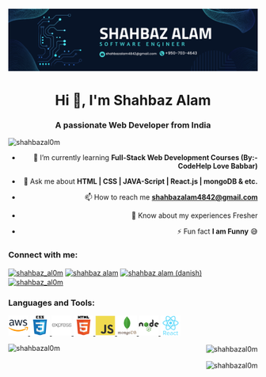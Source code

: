 ![masterHead](https://github.com/shahbazal0m/Shahbaz-Alam/blob/main/My%20GitHub%20Bannner.png?raw=true)
<h1 align="center">Hi 👋, I'm Shahbaz Alam</h1>
<h3 align="center">A passionate Web Developer from India</h3>

<imag align="right" alt="coding" width="400px" src="https://user-images.githubusercontent.com/55389276/140866485-8fb1c876-9a8f-4d6a-98dc-08c4981eaf70.gif" >

<p align="left"> <img src="https://komarev.com/ghpvc/?username=shahbazal0m&label=Profile%20views&color=0e75b6&style=flat" alt="shahbazal0m" /> </p>

- 🌱 I’m currently learning **Full-Stack Web Development Courses (By:- CodeHelp Love Babbar)**

- 💬 Ask me about **HTML | CSS | JAVA-Script | React.js | mongoDB & etc.**

- 📫 How to reach me **shahbazalam4842@gmail.com**

- 📄 Know about my experiences Fresher

- ⚡ Fun fact **I am Funny** 😅

<h3 align="left">Connect with me:</h3>
<p align="left">
<a href="https://twitter.com/shahbaz_al0m" target="blank"><img align="center" src="https://raw.githubusercontent.com/rahuldkjain/github-profile-readme-generator/master/src/images/icons/Social/twitter.svg" alt="shahbaz_al0m" height="30" width="40" /></a>
<a href="https://linkedin.com/in/shahbaz alam" target="blank"><img align="center" src="https://raw.githubusercontent.com/rahuldkjain/github-profile-readme-generator/master/src/images/icons/Social/linked-in-alt.svg" alt="shahbaz alam" height="30" width="40" /></a>
<a href="https://fb.com/shahbaz alam (danish)" target="blank"><img align="center" src="https://raw.githubusercontent.com/rahuldkjain/github-profile-readme-generator/master/src/images/icons/Social/facebook.svg" alt="shahbaz alam (danish)" height="30" width="40" /></a>
<a href="https://instagram.com/shahbaz_al0m" target="blank"><img align="center" src="https://raw.githubusercontent.com/rahuldkjain/github-profile-readme-generator/master/src/images/icons/Social/instagram.svg" alt="shahbaz_al0m" height="30" width="40" /></a></p>

<h3 align="left">Languages and Tools:</h3>
<p align="left"> <a href="https://aws.amazon.com" target="_blank" rel="noreferrer"> <img src="https://raw.githubusercontent.com/devicons/devicon/master/icons/amazonwebservices/amazonwebservices-original-wordmark.svg" alt="aws" width="40" height="40"/> </a> <a href="https://www.w3schools.com/css/" target="_blank" rel="noreferrer"> <img src="https://raw.githubusercontent.com/devicons/devicon/master/icons/css3/css3-original-wordmark.svg" alt="css3" width="40" height="40"/> </a> <a href="https://expressjs.com" target="_blank" rel="noreferrer"> <img src="https://raw.githubusercontent.com/devicons/devicon/master/icons/express/express-original-wordmark.svg" alt="express" width="40" height="40"/> </a> <a href="https://www.w3.org/html/" target="_blank" rel="noreferrer"> <img src="https://raw.githubusercontent.com/devicons/devicon/master/icons/html5/html5-original-wordmark.svg" alt="html5" width="40" height="40"/> </a> <a href="https://developer.mozilla.org/en-US/docs/Web/JavaScript" target="_blank" rel="noreferrer"> <img src="https://raw.githubusercontent.com/devicons/devicon/master/icons/javascript/javascript-original.svg" alt="javascript" width="40" height="40"/> </a> <a href="https://www.mongodb.com/" target="_blank" rel="noreferrer"> <img src="https://raw.githubusercontent.com/devicons/devicon/master/icons/mongodb/mongodb-original-wordmark.svg" alt="mongodb" width="40" height="40"/> </a> <a href="https://nodejs.org" target="_blank" rel="noreferrer"> <img src="https://raw.githubusercontent.com/devicons/devicon/master/icons/nodejs/nodejs-original-wordmark.svg" alt="nodejs" width="40" height="40"/> </a> <a href="https://reactjs.org/" target="_blank" rel="noreferrer"> <img src="https://raw.githubusercontent.com/devicons/devicon/master/icons/react/react-original-wordmark.svg" alt="react" width="40" height="40"/> </a> </p>

<p><img align="left" src="https://github-readme-stats.vercel.app/api/top-langs?username=shahbazal0m&show_icons=true&locale=en&layout=compact" alt="shahbazal0m" /></p>

<p>&nbsp;<img align="center" src="https://github-readme-stats.vercel.app/api?username=shahbazal0m&show_icons=true&locale=en" alt="shahbazal0m" /></p>

<p><img align="center" src="https://github-readme-streak-stats.herokuapp.com/?user=shahbazal0m&" alt="shahbazal0m" /></p>
